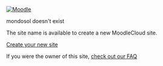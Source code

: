 [![Moodle](/app/assets/img/moodlecloud-logo-tm.png?1723720279)](https://moodlecloud.com/)

mondosol doesn't exist

The site name is available to create a new MoodleCloud site.

[Create your new site](https://www.moodlecloud.com/standard-plans/#pricing)

If you were the owner of this site, [check out our FAQ](https://support.moodle.com/support/solutions/articles/80000831928-moodlecloud-site-deleted-due-to-failed-payments)